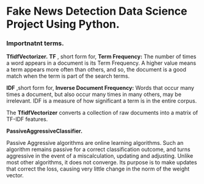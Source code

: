 # Fake News Detection Data Science Project Using Python.

### Importnatnt terms. 

**TfidfVectorizer.**
**TF** , short form for, **Term Frequency:** The number of times a word appears in a document is its Term Frequency. A higher value means a term appears more often than others, and so, the document is a good match when the term is part of the search terms.

**IDF** ,short form for, **Inverse Document Frequency:** Words that occur many times a document, but also occur many times in many others, may be irrelevant. IDF is a measure of how significant a term is in the entire corpus.

The **TfidfVectorizer** converts a collection of raw documents into a matrix of TF-IDF features.

**PassiveAggressiveClassifier.** 

Passive Aggressive algorithms are online learning algorithms. Such an algorithm remains passive for a correct classification outcome, and turns aggressive in the event of a miscalculation, updating and adjusting. Unlike most other algorithms, it does not converge. Its purpose is to make updates that correct the loss, causing very little change in the norm of the weight vector.
